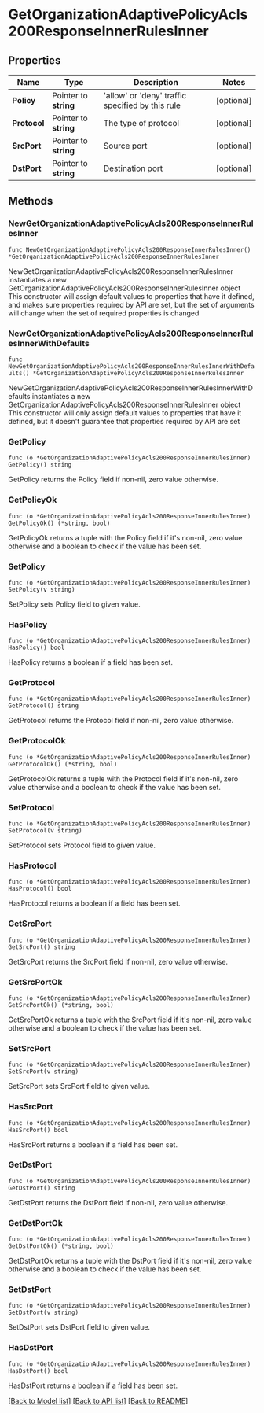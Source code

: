 # GetOrganizationAdaptivePolicyAcls200ResponseInnerRulesInner

## Properties

Name | Type | Description | Notes
------------ | ------------- | ------------- | -------------
**Policy** | Pointer to **string** | &#39;allow&#39; or &#39;deny&#39; traffic specified by this rule | [optional] 
**Protocol** | Pointer to **string** | The type of protocol | [optional] 
**SrcPort** | Pointer to **string** | Source port | [optional] 
**DstPort** | Pointer to **string** | Destination port | [optional] 

## Methods

### NewGetOrganizationAdaptivePolicyAcls200ResponseInnerRulesInner

`func NewGetOrganizationAdaptivePolicyAcls200ResponseInnerRulesInner() *GetOrganizationAdaptivePolicyAcls200ResponseInnerRulesInner`

NewGetOrganizationAdaptivePolicyAcls200ResponseInnerRulesInner instantiates a new GetOrganizationAdaptivePolicyAcls200ResponseInnerRulesInner object
This constructor will assign default values to properties that have it defined,
and makes sure properties required by API are set, but the set of arguments
will change when the set of required properties is changed

### NewGetOrganizationAdaptivePolicyAcls200ResponseInnerRulesInnerWithDefaults

`func NewGetOrganizationAdaptivePolicyAcls200ResponseInnerRulesInnerWithDefaults() *GetOrganizationAdaptivePolicyAcls200ResponseInnerRulesInner`

NewGetOrganizationAdaptivePolicyAcls200ResponseInnerRulesInnerWithDefaults instantiates a new GetOrganizationAdaptivePolicyAcls200ResponseInnerRulesInner object
This constructor will only assign default values to properties that have it defined,
but it doesn't guarantee that properties required by API are set

### GetPolicy

`func (o *GetOrganizationAdaptivePolicyAcls200ResponseInnerRulesInner) GetPolicy() string`

GetPolicy returns the Policy field if non-nil, zero value otherwise.

### GetPolicyOk

`func (o *GetOrganizationAdaptivePolicyAcls200ResponseInnerRulesInner) GetPolicyOk() (*string, bool)`

GetPolicyOk returns a tuple with the Policy field if it's non-nil, zero value otherwise
and a boolean to check if the value has been set.

### SetPolicy

`func (o *GetOrganizationAdaptivePolicyAcls200ResponseInnerRulesInner) SetPolicy(v string)`

SetPolicy sets Policy field to given value.

### HasPolicy

`func (o *GetOrganizationAdaptivePolicyAcls200ResponseInnerRulesInner) HasPolicy() bool`

HasPolicy returns a boolean if a field has been set.

### GetProtocol

`func (o *GetOrganizationAdaptivePolicyAcls200ResponseInnerRulesInner) GetProtocol() string`

GetProtocol returns the Protocol field if non-nil, zero value otherwise.

### GetProtocolOk

`func (o *GetOrganizationAdaptivePolicyAcls200ResponseInnerRulesInner) GetProtocolOk() (*string, bool)`

GetProtocolOk returns a tuple with the Protocol field if it's non-nil, zero value otherwise
and a boolean to check if the value has been set.

### SetProtocol

`func (o *GetOrganizationAdaptivePolicyAcls200ResponseInnerRulesInner) SetProtocol(v string)`

SetProtocol sets Protocol field to given value.

### HasProtocol

`func (o *GetOrganizationAdaptivePolicyAcls200ResponseInnerRulesInner) HasProtocol() bool`

HasProtocol returns a boolean if a field has been set.

### GetSrcPort

`func (o *GetOrganizationAdaptivePolicyAcls200ResponseInnerRulesInner) GetSrcPort() string`

GetSrcPort returns the SrcPort field if non-nil, zero value otherwise.

### GetSrcPortOk

`func (o *GetOrganizationAdaptivePolicyAcls200ResponseInnerRulesInner) GetSrcPortOk() (*string, bool)`

GetSrcPortOk returns a tuple with the SrcPort field if it's non-nil, zero value otherwise
and a boolean to check if the value has been set.

### SetSrcPort

`func (o *GetOrganizationAdaptivePolicyAcls200ResponseInnerRulesInner) SetSrcPort(v string)`

SetSrcPort sets SrcPort field to given value.

### HasSrcPort

`func (o *GetOrganizationAdaptivePolicyAcls200ResponseInnerRulesInner) HasSrcPort() bool`

HasSrcPort returns a boolean if a field has been set.

### GetDstPort

`func (o *GetOrganizationAdaptivePolicyAcls200ResponseInnerRulesInner) GetDstPort() string`

GetDstPort returns the DstPort field if non-nil, zero value otherwise.

### GetDstPortOk

`func (o *GetOrganizationAdaptivePolicyAcls200ResponseInnerRulesInner) GetDstPortOk() (*string, bool)`

GetDstPortOk returns a tuple with the DstPort field if it's non-nil, zero value otherwise
and a boolean to check if the value has been set.

### SetDstPort

`func (o *GetOrganizationAdaptivePolicyAcls200ResponseInnerRulesInner) SetDstPort(v string)`

SetDstPort sets DstPort field to given value.

### HasDstPort

`func (o *GetOrganizationAdaptivePolicyAcls200ResponseInnerRulesInner) HasDstPort() bool`

HasDstPort returns a boolean if a field has been set.


[[Back to Model list]](../README.md#documentation-for-models) [[Back to API list]](../README.md#documentation-for-api-endpoints) [[Back to README]](../README.md)



